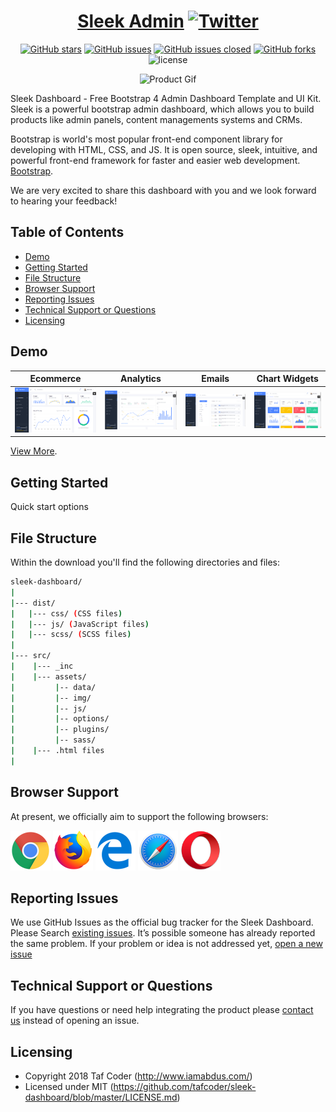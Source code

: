 <div align="center">

# <a href="http://themes.iamabdus.com/sleek/1.0/index.html" target="_blank" rel="noopener noreferrer">Sleek Admin</a> [![Twitter](https://img.shields.io/twitter/url/https/github.com/tafcoder/sleek-dashboard.svg?style=social)](https://twitter.com/intent/tweet?text=Wow:&url=https%3A%2F%2Fgithub.com%2Ftafcoder%2Fsleek-dashboard)

</div>

<div align="center">

[![GitHub stars](https://img.shields.io/github/stars/tafcoder/sleek-dashboard.svg)](https://github.com/tafcoder/sleek-dashboard/stargazers)
[![GitHub issues](https://img.shields.io/github/issues/tafcoder/sleek-dashboard.svg)](https://github.com/tafcoder/sleek-dashboard/issues) 
[![GitHub issues closed](https://img.shields.io/github/issues-closed-raw/tafcoder/sleek-dashboard.svg?maxAge=2592000)]() 
[![GitHub forks](https://img.shields.io/github/forks/tafcoder/sleek-dashboard.svg)](https://github.com/tafcoder/sleek-dashboard/network)
![license](https://img.shields.io/badge/license-MIT-blue.svg)

</div>

<div align="center">

![Product Gif](src/assets/img/github/sleek.gif)

</div>

Sleek Dashboard - Free Bootstrap 4 Admin Dashboard Template and UI Kit. Sleek is a powerful bootstrap admin dashboard, which allows you to build products like admin panels, content managements systems and CRMs.

Bootstrap is world's most popular front-end component library for developing with HTML, CSS, and JS. It is open source, sleek, intuitive, and powerful front-end framework for faster and easier web development. [Bootstrap](https://getbootstrap.com/).

We are very excited to share this dashboard with you and we look forward to hearing your feedback!


## Table of Contents

- [Demo](#demo)
- [Getting Started](#getting-started)
- [File Structure](#file-structure)
- [Browser Support](#browser-support)
- [Reporting Issues](#reporting-issues)
- [Technical Support or Questions](#technical-support-or-questions)
- [Licensing](#licensing)

## Demo

| Ecommerce  | Analytics  | Emails  | Chart Widgets  |
|---|---|---|---|
| [![Ecommerce page](src/assets/img/github/ecommerce.png)](http://themes.iamabdus.com/sleek/1.0/index.html)  | [![Analytics page](src/assets/img/github/analytics.png)](http://themes.iamabdus.com/sleek/1.0/analytics.html)  | [![Emails page](src/assets/img/github/email.png)](http://themes.iamabdus.com/sleek/1.0/email-inbox.html)  | [![Chart Widgets Page](src/assets/img/github/chart-widgets.png)](http://themes.iamabdus.com/sleek/1.0/chart-widgets.html)

[View More](http://themes.iamabdus.com/sleek/1.0/index.html).

## Getting Started

Quick start options

## File Structure

Within the download you'll find the following directories and files:

``` bash
sleek-dashboard/
|
|--- dist/
|   |--- css/ (CSS files)
|   |--- js/ (JavaScript files)
|   |--- scss/ (SCSS files)
|
|--- src/
|    |--- _inc
|    |--- assets/
|         |-- data/
|         |-- img/
|         |-- js/
|         |-- options/
|         |-- plugins/
|         |-- sass/
|    |--- .html files
|

```

## Browser Support

At present, we officially aim to support the following browsers:

<img src="src/assets/img/github/chrome.png" width="64" height="64"> <img src="src/assets/img/github/firefox.png" width="64" height="64"> <img src="src/assets/img/github/edge.png" width="64" height="64"> <img src="src/assets/img/github/safari.png" width="64" height="64"> <img src="src/assets/img/github/opera.png" width="64" height="64">

## Reporting Issues

We use GitHub Issues as the official bug tracker for the Sleek Dashboard. Please Search [existing issues](https://github.com/tafcoder/sleek-dashboard/issues). It’s possible someone has already reported the same problem.
If your problem or idea is not addressed yet, [open a new issue](https://github.com/tafcoder/sleek-dashboard/issues)

## Technical Support or Questions

If you have questions or need help integrating the product please [contact us](http://www.iamabdus.com/contact/) instead of opening an issue.

## Licensing

- Copyright 2018 Taf Coder (http://www.iamabdus.com/)
- Licensed under MIT (https://github.com/tafcoder/sleek-dashboard/blob/master/LICENSE.md)
